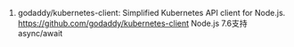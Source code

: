 

1. godaddy/kubernetes-client: Simplified Kubernetes API client for Node.js. https://github.com/godaddy/kubernetes-client
    Node.js 7.6支持async/await